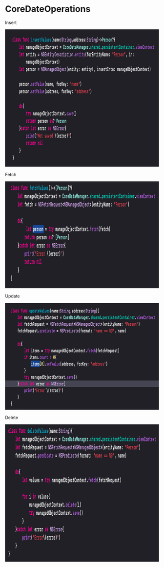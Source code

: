 # CoreDateOperations


Insert 

<img src="insert.png" width="850" height="450">

Fetch 

<img src="fetch.png" width="850" height="350">

Update 

<img src="update.png" width="850" height="350">

Delete 

<img src="delete.png" width="850" height="450">
